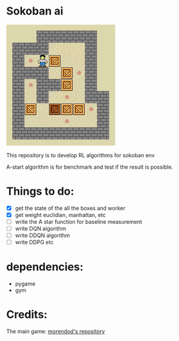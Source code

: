# Sokoban ai

![](figure/sokoban.webp)

This repository is to develop RL algorithms for sokoban env

A-start algorithm is for benchmark and test if the result is possible.


# Things to do:
- [x] get the state of the all the boxes and worker
- [x] get weight euclidian, manhattan, etc
- [ ] write the A star function for baseline measurement
- [ ] write DQN algorithm
- [ ] write DDQN algorithm
- [ ] write DDPG etc

# dependencies:

- pygame
- gym


# Credits:
The main game: [morendod's repository](https://github.com/morenod/sokoban.githttps://github.com/morenod/sokoban.git)
